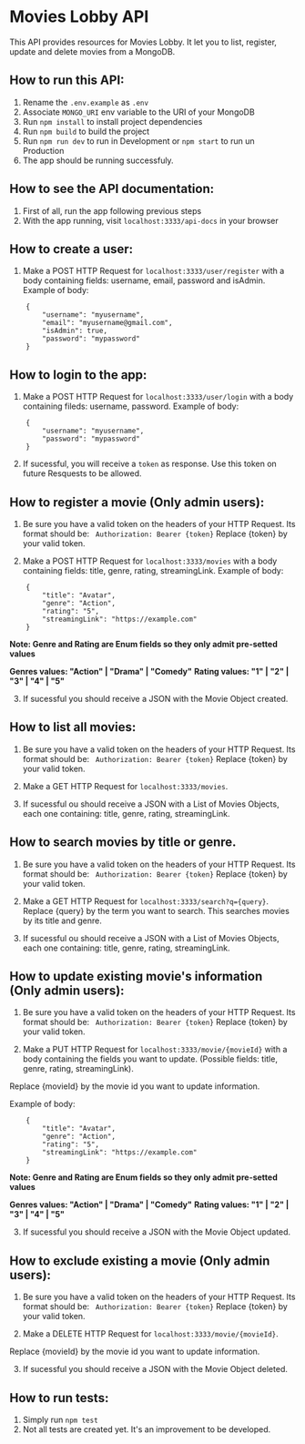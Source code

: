 # Movies Lobby API

This API provides resources for Movies Lobby. It let you to list, register, update and delete movies from a MongoDB.

## How to run this API:

1. Rename the ```.env.example``` as ```.env```
2. Associate ```MONGO_URI``` env variable to the URI of your MongoDB
3. Run ```npm install``` to install project dependencies
4. Run ```npm build``` to build the project
5. Run ```npm run dev``` to run in Development or ```npm start``` to run un Production
6. The app should be running successfuly.

## How to see the API documentation:

1. First of all, run the app following previous steps
2. With the app running, visit ```localhost:3333/api-docs``` in your browser

## How to create a user:

1. Make a POST HTTP Request for ```localhost:3333/user/register``` with a body containing fields: username, email, password and isAdmin.
Example of body:
```
    {
        "username": "myusername",
        "email": "myusername@gmail.com",
        "isAdmin": true,
        "password": "mypassword"
    }
```

## How to login to the app:

1. Make a POST HTTP Request for ```localhost:3333/user/login``` with a body containing fileds: username, password.
Example of body:
```
    {
        "username": "myusername",
        "password": "mypassword"
    }
```

2. If sucessful, you will receive a ```token``` as response. Use this token on future Resquests to be allowed.

## How to register a movie (Only admin users):

1. Be sure you have a valid token on the headers of your HTTP Request. Its format should be:
``` Authorization: Bearer {token}``` Replace {token} by your valid token.

2. Make a POST HTTP Request for ```localhost:3333/movies``` with a body containing fields: title, genre, rating, streamingLink.
Example of body:
```
    {
        "title": "Avatar",
        "genre": "Action",
        "rating": "5",
        "streamingLink": "https://example.com"
    }
```
**Note: Genre and Rating are Enum fields so they only admit pre-setted values**

**Genres values: "Action" | "Drama" | "Comedy"**
**Rating values: "1" | "2" | "3" | "4" | "5"**

3. If sucessful you should receive a JSON with the Movie Object created.

## How to list all movies:

1. Be sure you have a valid token on the headers of your HTTP Request. Its format should be:
``` Authorization: Bearer {token}``` Replace {token} by your valid token.

2. Make a GET HTTP Request for ```localhost:3333/movies```.

3. If sucessful ou should receive a JSON with a List of Movies Objects, each one containing: title, genre, rating, streamingLink.

## How to search movies by title or genre.

1. Be sure you have a valid token on the headers of your HTTP Request. Its format should be:
``` Authorization: Bearer {token}``` Replace {token} by your valid token.

2. Make a GET HTTP Request for ```localhost:3333/search?q={query}```. Replace {query} by the term you want to search. This searches movies by its title and genre.

3. If sucessful ou should receive a JSON with a List of Movies Objects, each one containing: title, genre, rating, streamingLink.

## How to update existing movie's information (Only admin users):

1. Be sure you have a valid token on the headers of your HTTP Request. Its format should be:
``` Authorization: Bearer {token}``` Replace {token} by your valid token.

2. Make a PUT HTTP Request for ```localhost:3333/movie/{movieId}``` with a body containing the fields you want to update. (Possible fields: title, genre, rating, streamingLink).

Replace {movieId} by the movie id you want to update information.

Example of body:
```
    {
        "title": "Avatar",
        "genre": "Action",
        "rating": "5",
        "streamingLink": "https://example.com"
    }
```
**Note: Genre and Rating are Enum fields so they only admit pre-setted values**

**Genres values: "Action" | "Drama" | "Comedy"**
**Rating values: "1" | "2" | "3" | "4" | "5"**

3. If sucessful you should receive a JSON with the Movie Object updated.

## How to exclude existing a movie (Only admin users):

1. Be sure you have a valid token on the headers of your HTTP Request. Its format should be:
``` Authorization: Bearer {token}``` Replace {token} by your valid token.

2. Make a DELETE HTTP Request for ```localhost:3333/movie/{movieId}```.

Replace {movieId} by the movie id you want to update information.

3. If sucessful you should receive a JSON with the Movie Object deleted.

## How to run tests:

1. Simply run ```npm test```
2. Not all tests are created yet. It's an improvement to be developed. 

